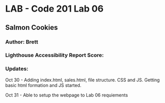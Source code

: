 # LAB - Code 201 Lab 06

## Salmon Cookies

### Author: Brett

### Lighthouse Accessibility Report Score:

### Updates:
Oct 30 - Adding index.html, sales.html, file structure. CSS and JS.  Getting basic html formation and JS started.

Oct 31 - Able to setup the webpage to Lab 06 requiements
